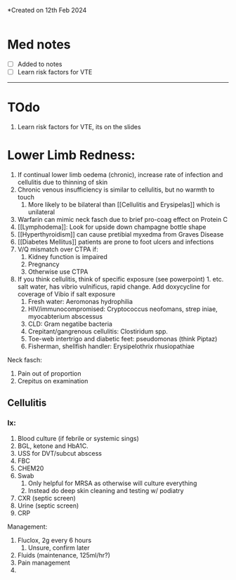 *Created on 12th Feb 2024
```toc
```
# Med notes
- [ ] Added to notes
- [ ] Learn risk factors for VTE
---

# TOdo
1. Learn risk factors for VTE, its on the slides
# Lower Limb Redness:
1. If continual lower limb oedema (chronic), increase rate of infection and cellulitis due to thinning of skin
2. Chronic venous insufficiency is similar to cellulitis, but no warmth to touch
	1. More likely to be bilateral than [[Cellulitis and Erysipelas]] which is unilateral
3. Warfarin can mimic neck fasch due to brief pro-coag effect on Protein C
4. [[Lymphodema]]: Look for upside down champagne bottle shape
5. [[Hyperthyroidism]] can cause pretibial myxedma from Graves Disease
6. [[Diabetes Mellitus]] patients are prone to foot ulcers and infections
8. V/Q mismatch over CTPA if:
	1. Kidney function is impaired
	2. Pregnancy
	3. Otherwise use CTPA
9. If you think cellulitis, think of specific exposure (see powerpoint)
		1. etc. salt water, has vibrio vulnificus, rapid change. Add doxycycline for coverage of Vibio if salt exposure
	1. Fresh water: Aeromonas hydrophilia
	2. HIV/immunocompromised: Cryptococcus neofomans, strep iniae, myocabterium abscessus
	3. CLD: Gram negatibe bacteria
	4. Crepitant/gangrenous cellulitis: Clostiridum spp.
	5. Toe-web intertrigo and diabetic feet: pseudomonas (think Piptaz)
	6. Fisherman, shellfish handler: Erysipelothrix rhusiopathiae

Neck fasch:
1. Pain out of proportion
2. Crepitus on examination
## Cellulitis
### Ix:
1. Blood culture (if febrile or systemic sings)
2. BGL, ketone and HbA1C.
3. USS for DVT/subcut abscess
4. FBC
5. CHEM20
6. Swab
	1. Only helpful for MRSA as otherwise will culture everything
	2. Instead do deep skin cleaning and testing w/ podiatry 
7. CXR (septic screen)
8. Urine (septic screen)
9. CRP

Management:
1. Fluclox, 2g every 6 hours
	1. Unsure, confirm later
2. Fluids (maintenance, 125ml/hr?)
3. Pain management
4. 